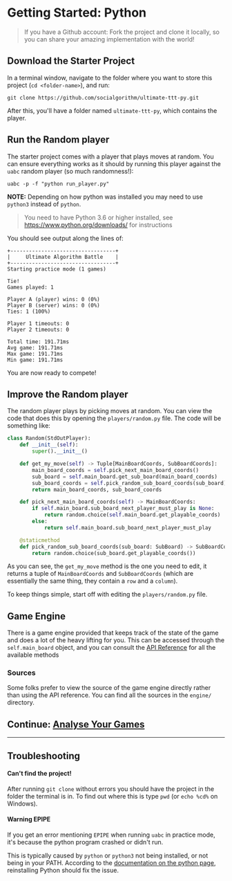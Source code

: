 # Getting Started: Python

> If you have a Github account: Fork the project and clone it locally, so you can share your amazing implementation with the world!

## Download the Starter Project

In a terminal window, navigate to the folder where you want to store this project (`cd <folder-name>`), and run:

```console
git clone https://github.com/socialgorithm/ultimate-ttt-py.git
```

After this, you'll have a folder named `ultimate-ttt-py`, which contains the player.

## Run the Random player

The starter project comes with a player that plays moves at random. You can ensure everything works as it
should by running this player against the `uabc` random player (so much randomness!):

`uabc -p -f "python run_player.py"`

**NOTE:** Depending on how python was installed you may need to use `python3` instead of `python`.

> You need to have Python 3.6 or higher installed, see https://www.python.org/downloads/ for instructions

You should see output along the lines of:

```console
+----------------------------------+
|     Ultimate Algorithm Battle    |
+----------------------------------+
Starting practice mode (1 games)

Tie!
Games played: 1

Player A (player) wins: 0 (0%)
Player B (server) wins: 0 (0%)
Ties: 1 (100%)

Player 1 timeouts: 0
Player 2 timeouts: 0

Total time: 191.71ms
Avg game: 191.71ms
Max game: 191.71ms
Min game: 191.71ms
```

You are now ready to compete!

## Improve the Random player 

The random player plays by picking moves at random. You can view the code that does this by 
opening the `players/random.py` file. The code will be something like:

```python
class Random(StdOutPlayer):
    def __init__(self):
        super().__init__()

    def get_my_move(self) -> Tuple[MainBoardCoords, SubBoardCoords]:
        main_board_coords = self.pick_next_main_board_coords()
        sub_board = self.main_board.get_sub_board(main_board_coords)
        sub_board_coords = self.pick_random_sub_board_coords(sub_board)
        return main_board_coords, sub_board_coords

    def pick_next_main_board_coords(self) -> MainBoardCoords:
        if self.main_board.sub_board_next_player_must_play is None:
            return random.choice(self.main_board.get_playable_coords)
        else:
            return self.main_board.sub_board_next_player_must_play

    @staticmethod
    def pick_random_sub_board_coords(sub_board: SubBoard) -> SubBoardCoords:
        return random.choice(sub_board.get_playable_coords())
```

As you can see, the `get_my_move` method is the one you need to edit, it returns a tuple of `MainBoardCoords` and 
`SubBoardCoords` (which are essentially the same thing, they contain a `row` and a `column`).

To keep things simple, start off with editing the `players/random.py` file.

## Game Engine

There is a game engine provided that keeps track of the state of the game and does a lot of the heavy lifting
for you. This can be accessed through the `self.main_board` object, and you can consult
the [API Reference](https://ultimate-ttt-py.readthedocs.io/en/latest/) for all the available methods 

### Sources

Some folks prefer to view the source of the game engine directly rather than using the API reference. You can
find all the sources in the `engine/` directory.

## Continue: [Analyse Your Games](analyse_games.md)

--------

## Troubleshooting

#### Can't find the project!

After running `git clone` without errors you should have the project in the folder the terminal is in. To find out where this is type `pwd` (or `echo %cd%` on Windows).

#### Warning EPIPE

If you get an error mentioning `EPIPE` when running `uabc` in practice mode, it's because the python program crashed or didn't run.

This is typically caused by `python` or `python3` not being installed, or not being in your PATH. According to the [documentation on the python page](https://docs.python.org/3/using/windows.html), reinstalling Python should fix the issue.